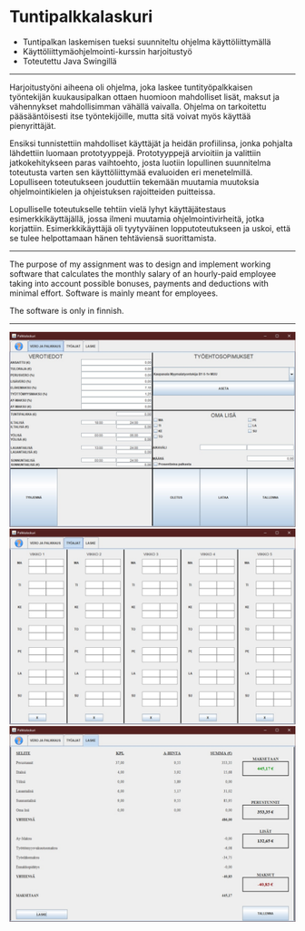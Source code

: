 # Tuntipalkkalaskuri
* Tuntipalkan laskemisen tueksi suunniteltu ohjelma käyttöliittymällä
* Käyttöliittymäohjelmointi-kurssin harjoitustyö
* Toteutettu Java Swingillä
- - -
Harjoitustyöni aiheena oli ohjelma, joka laskee tuntityöpalkkaisen työntekijän kuukausipalkan ottaen huomioon mahdolliset lisät, maksut ja vähennykset 
mahdollisimman vähällä vaivalla. Ohjelma on tarkoitettu pääsääntöisesti itse työntekijöille, mutta sitä voivat myös käyttää pienyrittäjät.

Ensiksi tunnistettiin mahdolliset käyttäjät ja heidän profiilinsa, jonka pohjalta lähdettiin luomaan prototyyppejä. Prototyyppejä arvioitiin ja valittiin 
jatkokehitykseen paras vaihtoehto, josta luotiin lopullinen suunnitelma toteutusta varten sen käyttöliittymää evaluoiden eri menetelmillä. Lopulliseen 
toteutukseen jouduttiin tekemään muutamia muutoksia ohjelmointikielen ja ohjeistuksen rajoitteiden puitteissa.

Lopulliselle toteutukselle tehtiin vielä lyhyt käyttäjätestaus esimerkkikäyttäjällä, jossa ilmeni muutamia ohjelmointivirheitä, jotka korjattiin. 
Esimerkkikäyttäjä oli tyytyväinen lopputoteutukseen ja uskoi, että se tulee helpottamaan hänen tehtäviensä suorittamista.

- - -

The purpose of my assignment was to design and implement working software that calculates the monthly salary of an hourly-paid employee taking into account 
possible bonuses, payments and deductions with minimal effort. Software is mainly meant for employees.

The software is only in finnish.

- - -

![alt text](https://github.com/tontsakaze/Tuntipalkkalaskuri/blob/master/documentation/img01.jpg?raw=true)
![alt text](https://github.com/tontsakaze/Tuntipalkkalaskuri/blob/master/documentation/img02.jpg?raw=true)
![alt text](https://github.com/tontsakaze/Tuntipalkkalaskuri/blob/master/documentation/img03.jpg?raw=true)
